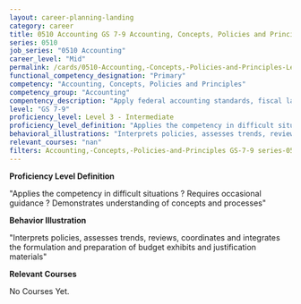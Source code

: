 ```yaml
---
layout: career-planning-landing
category: career
title: 0510 Accounting GS 7-9 Accounting, Concepts, Policies and Principles
series: 0510
job_series: "0510 Accounting"
career_level: "Mid"
permalink: /cards/0510-Accounting,-Concepts,-Policies-and-Principles-Level-3---Intermediate/
functional_competency_designation: "Primary"
competency: "Accounting, Concepts, Policies and Principles"
competency_group: "Accounting"
compentency_description: "Apply federal accounting standards, fiscal law, policies, regulations, principles, standards, internal controls and procedures to financial management activities."
level: "GS 7-9"
proficiency_level: Level 3 - Intermediate
proficiency_level_definition: "Applies the competency in difficult situations ? Requires occasional guidance ? Demonstrates understanding of concepts and processes"
behavioral_illustrations: "Interprets policies, assesses trends, reviews, coordinates and integrates the formulation and preparation of budget exhibits and justification materials"
relevant_courses: "nan"
filters: Accounting,-Concepts,-Policies-and-Principles GS-7-9 series-0510
---
```


<p><b>Proficiency Level Definition</b></p>
<p>"Applies the competency in difficult situations ? Requires occasional guidance ? Demonstrates understanding of concepts and processes"</p>
<p><b>Behavior Illustration</b></p>
<p>"Interprets policies, assesses trends, reviews, coordinates and integrates the formulation and preparation of budget exhibits and justification materials"</p>
<p><b>Relevant Courses</b></p>
<div class="cfo-courses-outer"><div class="cfo-courses-inner">No Courses Yet.</div></div>
